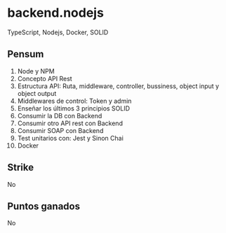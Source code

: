 # backend.nodejs
TypeScript, Nodejs, Docker, SOLID

## Pensum
1. Node y NPM
2. Concepto API Rest
3. Estructura API: Ruta, middleware, controller, bussiness, object input y object output
4. Middlewares de control: Token y admin
5. Enseñar los últimos 3 principios SOLID
6. Consumir la DB con Backend
7. Consumir otro API rest con Backend
8. Consumir SOAP con Backend
9. Test unitarios con: Jest y Sinon Chai
10. Docker

## Strike
No

## Puntos ganados
No